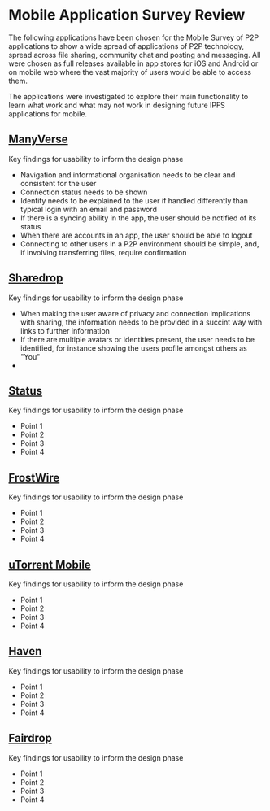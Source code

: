 # Mobile Application Survey Review

The following applications have been chosen for the Mobile Survey of P2P applications to show a wide spread of applications of P2P technology, spread across file sharing, community chat and posting and messaging. All were chosen as full releases available in app stores for iOS and Android or on mobile web where the vast majority of users would be able to access them.

The applications were investigated to explore their main functionality to learn what work and what may not work in designing future IPFS applications for mobile.

## [ManyVerse](manyverse.md)

Key findings for usability to inform the design phase

* Navigation and informational organisation needs to be clear and consistent for the user
* Connection status needs to be shown
* Identity needs to be explained to the user if handled differently than typical login with an email and password
* If there is a syncing ability in the app, the user should be notified of its status
* When there are accounts in an app, the user should be able to logout
* Connecting to other users in a P2P environment should be simple, and, if involving transferring files, require confirmation

## [Sharedrop](sharedrop.io.md)

Key findings for usability to inform the design phase

* When making the user aware of privacy and connection implications with sharing, the information needs to be provided in a succint way with links to further information
* If there are multiple avatars or identities present, the user needs to be identified, for instance showing the users profile amongst others as "You"
* 
## [Status](status.md)

Key findings for usability to inform the design phase

* Point 1
* Point 2
* Point 3
* Point 4

## [FrostWire](frostwire.md)

Key findings for usability to inform the design phase

* Point 1
* Point 2
* Point 3
* Point 4

## [uTorrent Mobile](utorrent-mobile.md)

Key findings for usability to inform the design phase

* Point 1
* Point 2
* Point 3
* Point 4

## [Haven](haven.md)

Key findings for usability to inform the design phase

* Point 1
* Point 2
* Point 3
* Point 4

## [Fairdrop](fairdrop.md)

Key findings for usability to inform the design phase

* Point 1
* Point 2
* Point 3
* Point 4

